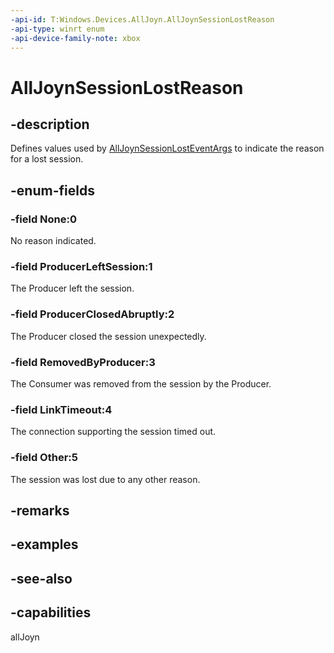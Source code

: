 ```yaml
---
-api-id: T:Windows.Devices.AllJoyn.AllJoynSessionLostReason
-api-type: winrt enum
-api-device-family-note: xbox
---
```


<!-- Enumeration syntax
public enum Windows.Devices.AllJoyn.AllJoynSessionLostReason : int
-->

# AllJoynSessionLostReason

## -description
Defines values used by [AllJoynSessionLostEventArgs](alljoynsessionlosteventargs.md) to indicate the reason for a lost session.

## -enum-fields
### -field None:0
No reason indicated.

### -field ProducerLeftSession:1
The Producer left the session.

### -field ProducerClosedAbruptly:2
The Producer closed the session unexpectedly.

### -field RemovedByProducer:3
The Consumer was removed from the session by the Producer.

### -field LinkTimeout:4
The connection supporting the session timed out.

### -field Other:5
The session was lost due to any other reason.


## -remarks

## -examples

## -see-also


## -capabilities
allJoyn